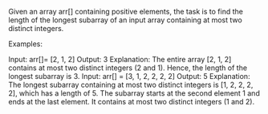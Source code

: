 Given an array arr[] containing positive elements, the task is to find the length of the longest subarray of an input array containing at most two distinct integers.

Examples:

Input: arr[]= [2, 1, 2]
Output: 3
Explanation: The entire array [2, 1, 2] contains at most two distinct integers (2 and 1). Hence, the length of the longest subarray is 3.
Input: arr[] = [3, 1, 2, 2, 2, 2]
Output: 5
Explanation: The longest subarray containing at most two distinct integers is [1, 2, 2, 2, 2], which has a length of 5. The subarray starts at the second element 1 and ends at the last element. It contains at most two distinct integers (1 and 2).